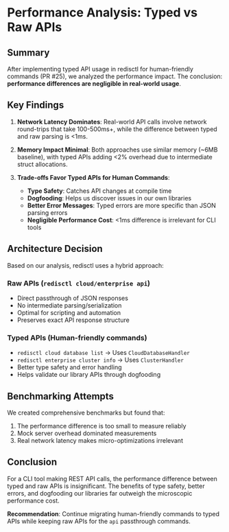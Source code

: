 # Performance Analysis: Typed vs Raw APIs

## Summary

After implementing typed API usage in redisctl for human-friendly commands (PR #25), we analyzed the performance impact. The conclusion: **performance differences are negligible in real-world usage**.

## Key Findings

1. **Network Latency Dominates**: Real-world API calls involve network round-trips that take 100-500ms+, while the difference between typed and raw parsing is <1ms.

2. **Memory Impact Minimal**: Both approaches use similar memory (~6MB baseline), with typed APIs adding <2% overhead due to intermediate struct allocations.

3. **Trade-offs Favor Typed APIs for Human Commands**:
   - **Type Safety**: Catches API changes at compile time
   - **Dogfooding**: Helps us discover issues in our own libraries
   - **Better Error Messages**: Typed errors are more specific than JSON parsing errors
   - **Negligible Performance Cost**: <1ms difference is irrelevant for CLI tools

## Architecture Decision

Based on our analysis, redisctl uses a hybrid approach:

### Raw APIs (`redisctl cloud/enterprise api`)
- Direct passthrough of JSON responses
- No intermediate parsing/serialization
- Optimal for scripting and automation
- Preserves exact API response structure

### Typed APIs (Human-friendly commands)
- `redisctl cloud database list` → Uses `CloudDatabaseHandler`
- `redisctl enterprise cluster info` → Uses `ClusterHandler`
- Better type safety and error handling
- Helps validate our library APIs through dogfooding

## Benchmarking Attempts

We created comprehensive benchmarks but found that:
1. The performance difference is too small to measure reliably
2. Mock server overhead dominated measurements
3. Real network latency makes micro-optimizations irrelevant

## Conclusion

For a CLI tool making REST API calls, the performance difference between typed and raw APIs is insignificant. The benefits of type safety, better errors, and dogfooding our libraries far outweigh the microscopic performance cost.

**Recommendation**: Continue migrating human-friendly commands to typed APIs while keeping raw APIs for the `api` passthrough commands.